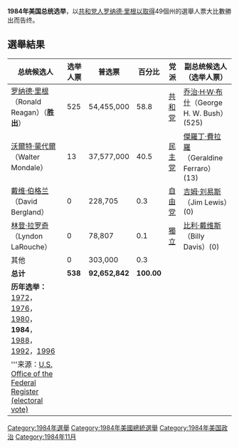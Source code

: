 **1984年美国总统选举**，以[共和党人](https://zh.wikipedia.org/wiki/共和党_\(美国\) "wikilink")[罗纳德·里根以取得](../Page/罗纳德·里根.md "wikilink")49個州的選舉人票大比數勝出而告终。

## 選舉結果

| 总统候选人                                                                                                                                                                                                                                                                                                               | 选举人票    | 普选票            | 百分比        | 党派                                                         | 副总统候选人（选举人票）                                                                            |
| ------------------------------------------------------------------------------------------------------------------------------------------------------------------------------------------------------------------------------------------------------------------------------------------------------------------- | ------- | -------------- | ---------- | ---------------------------------------------------------- | --------------------------------------------------------------------------------------- |
| [罗纳德·里根](../Page/罗纳德·里根.md "wikilink")（Ronald Reagan）（**胜出**）                                                                                                                                                                                                                                                       | 525     | 54,455,000     | 58.8       | [共和党](../Page/共和黨_\(美國\).md "wikilink")                    | [乔治·H·W·布什](https://zh.wikipedia.org/wiki/乔治·H·W·布什 "wikilink")（George H. W. Bush）(525) |
| [沃爾特·蒙代爾](https://zh.wikipedia.org/wiki/沃爾特·蒙代爾 "wikilink")（Walter Mondale）                                                                                                                                                                                                                                         | 13      | 37,577,000     | 40.5       | [民主党](https://zh.wikipedia.org/wiki/民主黨_\(美國\) "wikilink") | [傑羅丁·費拉羅](../Page/傑羅丁·費拉羅.md "wikilink")（Geraldine Ferraro）(13)                         |
| [戴维·伯格兰](https://zh.wikipedia.org/wiki/戴维·伯格兰 "wikilink")（David Bergland）                                                                                                                                                                                                                                           | 0       | 228,705        | 0.3        | [自由党](https://zh.wikipedia.org/wiki/自由黨_\(美國\) "wikilink") | [吉姆·刘易斯](https://zh.wikipedia.org/wiki/吉姆·刘易斯 "wikilink")（Jim Lewis）(0)                 |
| [林登·拉罗奇](../Page/林登·拉罗奇.md "wikilink")（Lyndon LaRouche）                                                                                                                                                                                                                                                             | 0       | 78,807         | 0.1        | [獨立](https://zh.wikipedia.org/wiki/獨立 "wikilink")          | [比利·戴维斯](https://zh.wikipedia.org/wiki/比利·戴维斯 "wikilink")（Billy Davis）(0)               |
| 其他                                                                                                                                                                                                                                                                                                                  | 0       | 303,000        | 0.3        |                                                            |                                                                                         |
| **总计**                                                                                                                                                                                                                                                                                                              | **538** | **92,652,842** | **100.00** |                                                            |                                                                                         |
| **历年选举：**[1972](../Page/1972年美国总统选举.md "wikilink")，[1976](https://zh.wikipedia.org/wiki/1976年美国总统选举 "wikilink")，[1980](https://zh.wikipedia.org/wiki/1980年美国总统选举 "wikilink")，**1984**，[1988](../Page/1988年美国总统选举.md "wikilink")，[1992](../Page/1992年美国总统选举.md "wikilink")，[1996](../Page/1996年美国总统选举.md "wikilink") |         |                |            |                                                            |                                                                                         |
| '''来源：[U.S. Office of the Federal Register (electoral vote)](http://www.archives.gov/federal_register/electoral_college/scores2.html#1984)                                                                                                                                                                          |         |                |            |                                                            |                                                                                         |

[Category:1984年選舉](https://zh.wikipedia.org/wiki/Category:1984年選舉 "wikilink")
[Category:1984年美國總統選舉](https://zh.wikipedia.org/wiki/Category:1984年美國總統選舉 "wikilink")
[Category:1984年美国政治](https://zh.wikipedia.org/wiki/Category:1984年美国政治 "wikilink")
[Category:1984年11月](https://zh.wikipedia.org/wiki/Category:1984年11月 "wikilink")